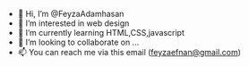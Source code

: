 - 👋 Hi, I’m @FeyzaAdamhasan
- 👀 I’m interested in web design
- 🌱 I’m currently learning HTML,CSS,javascript
- 💞️ I’m looking to collaborate on ...
- 📫 You can reach me via this email (feyzaefnan@gmail.com)

<!---
Feyza001/Feyza001 is a ✨ special ✨ repository because its `README.md` (this file) appears on your GitHub profile.
You can click the Preview link to take a look at your changes.
--->
